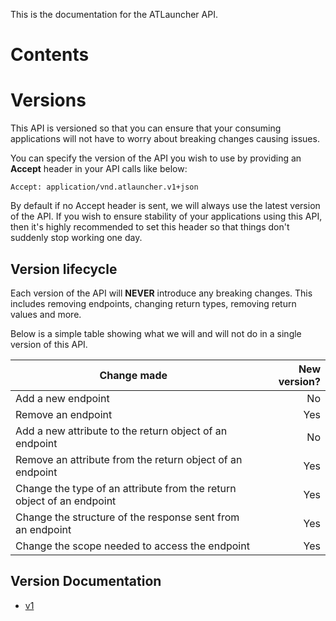 This is the documentation for the ATLauncher API.

# Contents
<!-- toc -->

# Versions
This API is versioned so that you can ensure that your consuming applications will not have to worry about breaking changes causing issues.

You can specify the version of the API you wish to use by providing an **Accept** header in your API calls like below:

```
Accept: application/vnd.atlauncher.v1+json
```

By default if no Accept header is sent, we will always use the latest version of the API. If you wish to ensure stability of your applications using this API, then it's highly recommended to set this
header so that things don't suddenly stop working one day.

## Version lifecycle
Each version of the API will **NEVER** introduce any breaking changes. This includes removing endpoints, changing return types, removing return values and more.

Below is a simple table showing what we will and will not do in a single version of this API.

| Change made | New version? |
|-------------|-------------:|
| Add a new endpoint | No |
| Remove an endpoint | Yes |
| Add a new attribute to the return object of an endpoint | No |
| Remove an attribute from the return object of an endpoint | Yes |
| Change the type of an attribute from the return object of an endpoint | Yes |
| Change the structure of the response sent from an endpoint | Yes |
| Change the scope needed to access the endpoint | Yes |

## Version Documentation
 - [v1](/docs/v1/)
